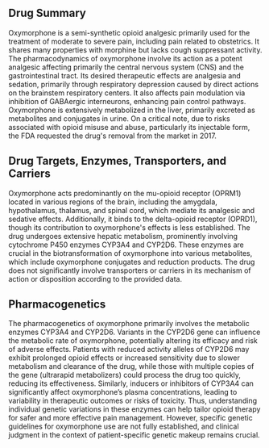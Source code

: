 ## Drug Summary
Oxymorphone is a semi-synthetic opioid analgesic primarily used for the treatment of moderate to severe pain, including pain related to obstetrics. It shares many properties with morphine but lacks cough suppressant activity. The pharmacodynamics of oxymorphone involve its action as a potent analgesic affecting primarily the central nervous system (CNS) and the gastrointestinal tract. Its desired therapeutic effects are analgesia and sedation, primarily through respiratory depression caused by direct actions on the brainstem respiratory centers. It also affects pain modulation via inhibition of GABAergic interneurons, enhancing pain control pathways. Oxymorphone is extensively metabolized in the liver, primarily excreted as metabolites and conjugates in urine. On a critical note, due to risks associated with opioid misuse and abuse, particularly its injectable form, the FDA requested the drug's removal from the market in 2017.

## Drug Targets, Enzymes, Transporters, and Carriers
Oxymorphone acts predominantly on the mu-opioid receptor (OPRM1) located in various regions of the brain, including the amygdala, hypothalamus, thalamus, and spinal cord, which mediate its analgesic and sedative effects. Additionally, it binds to the delta-opioid receptor (OPRD1), though its contribution to oxymorphone's effects is less established. The drug undergoes extensive hepatic metabolism, prominently involving cytochrome P450 enzymes CYP3A4 and CYP2D6. These enzymes are crucial in the biotransformation of oxymorphone into various metabolites, which include oxymorphone conjugates and reduction products. The drug does not significantly involve transporters or carriers in its mechanism of action or disposition according to the provided data.

## Pharmacogenetics
The pharmacogenetics of oxymorphone primarily involves the metabolic enzymes CYP3A4 and CYP2D6. Variants in the CYP2D6 gene can influence the metabolic rate of oxymorphone, potentially altering its efficacy and risk of adverse effects. Patients with reduced activity alleles of CYP2D6 may exhibit prolonged opioid effects or increased sensitivity due to slower metabolism and clearance of the drug, while those with multiple copies of the gene (ultrarapid metabolizers) could process the drug too quickly, reducing its effectiveness. Similarly, inducers or inhibitors of CYP3A4 can significantly affect oxymorphone’s plasma concentrations, leading to variability in therapeutic outcomes or risks of toxicity. Thus, understanding individual genetic variations in these enzymes can help tailor opioid therapy for safer and more effective pain management. However, specific genetic guidelines for oxymorphone use are not fully established, and clinical judgment in the context of patient-specific genetic makeup remains crucial.